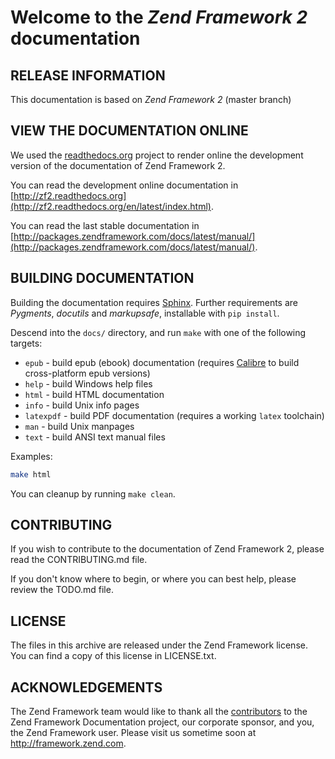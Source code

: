 # Welcome to the *Zend Framework 2* documentation

## RELEASE INFORMATION

This documentation is based on *Zend Framework 2* (master branch)


## VIEW THE DOCUMENTATION ONLINE

We used the [readthedocs.org](http://readthedocs.org/) project to render online the development version of the
documentation of Zend Framework 2.

You can read the development online documentation in 
[http://zf2.readthedocs.org](http://zf2.readthedocs.org/en/latest/index.html).

You can read the last stable documentation in 
[http://packages.zendframework.com/docs/latest/manual/](http://packages.zendframework.com/docs/latest/manual/).

## BUILDING DOCUMENTATION

Building the documentation requires [Sphinx](http://sphinx-doc.org/). Further requirements are _Pygments_, _docutils_ and _markupsafe_, installable with `pip install`.

Descend into the `docs/` directory, and run `make` with one of the following
targets:

- `epub` - build epub (ebook) documentation (requires
  [Calibre](http://calibre-ebook.com/) to build cross-platform epub versions)
- `help` - build Windows help files
- `html` - build HTML documentation
- `info` - build Unix info pages
- `latexpdf` - build PDF documentation (requires a working `latex` toolchain)
- `man` - build Unix manpages
- `text` - build ANSI text manual files

Examples:

```sh
make html
```

You can cleanup by running `make clean`.

## CONTRIBUTING

If you wish to contribute to the documentation of Zend Framework 2, please read the
CONTRIBUTING.md file.

If you don't know where to begin, or where you can best help, please review the
TODO.md file.

## LICENSE

The files in this archive are released under the Zend Framework license.
You can find a copy of this license in LICENSE.txt.

## ACKNOWLEDGEMENTS

The Zend Framework team would like to thank all the [contributors](https://github.com/zendframework/zf2-documentation/contributors) to the Zend
Framework Documentation project, our corporate sponsor, and you, the Zend Framework user.
Please visit us sometime soon at http://framework.zend.com.
